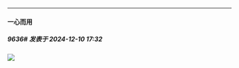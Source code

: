 ﻿
*****

####  一心而用  
##### 9636#       发表于 2024-12-10 17:32

<img src="https://p.sda1.dev/20/53f4f0b5be251d962e1076da754712ba/image.jpg" referrerpolicy="no-referrer">

